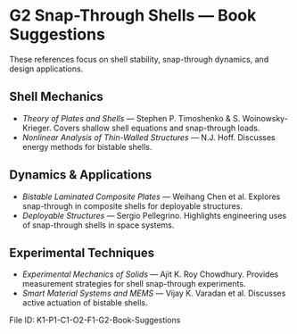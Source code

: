 # G2 Snap-Through Shells — Book Suggestions

These references focus on shell stability, snap-through dynamics, and design applications.

## Shell Mechanics
- *Theory of Plates and Shells* — Stephen P. Timoshenko & S. Woinowsky-Krieger. Covers shallow shell equations and snap-through loads.
- *Nonlinear Analysis of Thin-Walled Structures* — N.J. Hoff. Discusses energy methods for bistable shells.

## Dynamics & Applications
- *Bistable Laminated Composite Plates* — Weihang Chen et al. Explores snap-through in composite shells for deployable structures.
- *Deployable Structures* — Sergio Pellegrino. Highlights engineering uses of snap-through shells in space systems.

## Experimental Techniques
- *Experimental Mechanics of Solids* — Ajit K. Roy Chowdhury. Provides measurement strategies for shell snap-through experiments.
- *Smart Material Systems and MEMS* — Vijay K. Varadan et al. Discusses active actuation of bistable shells.

File ID: K1-P1-C1-O2-F1-G2-Book-Suggestions
